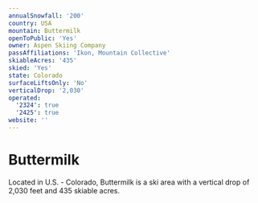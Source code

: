 ```yaml
---
annualSnowfall: '200'
country: USA
mountain: Buttermilk
openToPublic: 'Yes'
owner: Aspen Skiing Company
passAffiliations: 'Ikon, Mountain Collective'
skiableAcres: '435'
skied: 'Yes'
state: Colorado
surfaceLiftsOnly: 'No'
verticalDrop: '2,030'
operated:
  '2324': true
  '2425': true
website: ''
---
```



# Buttermilk

Located in U.S. - Colorado, Buttermilk is a ski area with a vertical drop of 2,030 feet and 435 skiable acres.
